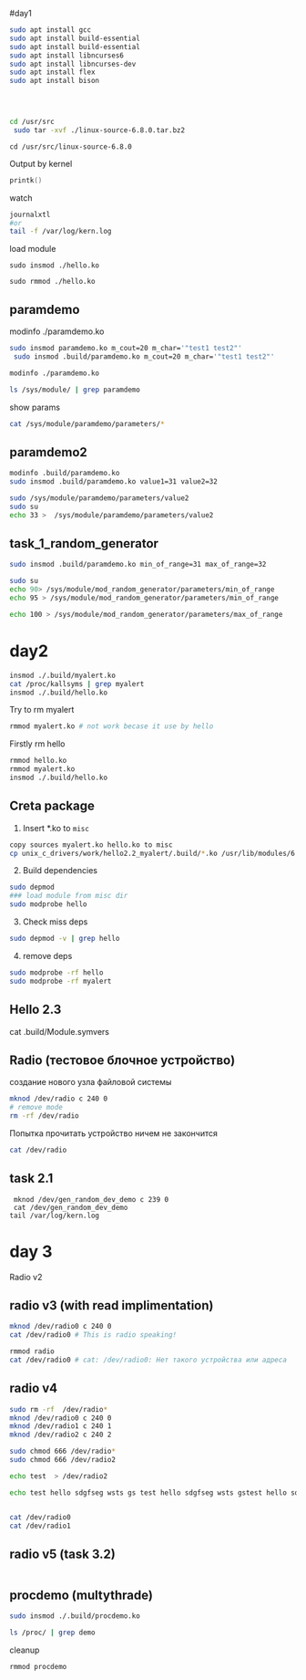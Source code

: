 #day1 
```sh
sudo apt install gcc
sudo apt install build-essential 
sudo apt install build-essential 
sudo apt install libncurses6
sudo apt install libncurses-dev
sudo apt install flex
sudo apt install bison


 
```
```sh
cd /usr/src
 sudo tar -xvf ./linux-source-6.8.0.tar.bz2 
```
```
cd /usr/src/linux-source-6.8.0
```


Output by kernel 
```cpp
printk()
```
watch
```sh
journalxtl
#or
tail -f /var/log/kern.log
```

load module
```
sudo insmod ./hello.ko
```
```
sudo rmmod ./hello.ko
```

## paramdemo 
modinfo ./paramdemo.ko
```sh
sudo insmod paramdemo.ko m_cout=20 m_char='"test1 test2"'
 sudo insmod .build/paramdemo.ko m_cout=20 m_char='"test1 test2"'

modinfo ./paramdemo.ko
```

```sh
ls /sys/module/ | grep paramdemo
```
show params
```sh
cat /sys/module/paramdemo/parameters/*
```
## paramdemo2
```sh
modinfo .build/paramdemo.ko
sudo insmod .build/paramdemo.ko value1=31 value2=32

```

```sh
sudo /sys/module/paramdemo/parameters/value2
sudo su
echo 33 >  /sys/module/paramdemo/parameters/value2 
```
## task_1_random_generator
```sh
sudo insmod .build/paramdemo.ko min_of_range=31 max_of_range=32

sudo su
echo 90> /sys/module/mod_random_generator/parameters/min_of_range
echo 95 > /sys/module/mod_random_generator/parameters/min_of_range

echo 100 > /sys/module/mod_random_generator/parameters/max_of_range

```


# day2 
```sh
insmod ./.build/myalert.ko
cat /proc/kallsyms | grep myalert
insmod ./.build/hello.ko
```
Try to rm  myalert
```sh
rmmod myalert.ko # not work becase it use by hello
```
Firstly rm hello
```sh
rmmod hello.ko
rmmod myalert.ko
insmod ./.build/hello.ko
```
## Creta package
1. Insert *.ko to `misc` 
```sh
copy sources myalert.ko hello.ko to misc
cp unix_c_drivers/work/hello2.2_myalert/.build/*.ko /usr/lib/modules/6.8.0-38-generic/misc
```
2. Build dependencies 
```sh
sudo depmod
### load module from misc dir 
sudo modprobe hello
```
3. Check miss deps
```sh
sudo depmod -v | grep hello
```
4. remove deps
```sh
sudo modprobe -rf hello
sudo modprobe -rf myalert
```

## Hello 2.3

cat .build/Module.symvers

## Radio (тестовое блочное устройство)
создание нового узла файловой системы
```sh
mknod /dev/radio c 240 0
# remove mode
rm -rf /dev/radio 
```
Попытка прочитать устройство ничем не закончится 
```sh 
cat /dev/radio

```

## task 2.1
```
 mknod /dev/gen_random_dev_demo c 239 0
 cat /dev/gen_random_dev_demo
tail /var/log/kern.log

```

# day 3
Radio v2

## radio v3  (with read implimentation)
```sh
mknod /dev/radio0 c 240 0
cat /dev/radio0 # This is radio speaking!

rmmod radio
cat /dev/radio0 # cat: /dev/radio0: Нет такого устройства или адреса
```

## radio v4
```sh
sudo rm -rf  /dev/radio*
mknod /dev/radio0 c 240 0
mknod /dev/radio1 c 240 1
mknod /dev/radio2 c 240 2
```
```sh
sudo chmod 666 /dev/radio*
sudo chmod 666 /dev/radio2

echo test  > /dev/radio2

echo test hello sdgfseg wsts gs test hello sdgfseg wsts gstest hello sdgfseg wsts gstest hello sdgfseg wsts gstest hello sdgfseg wsts gstest hello sdgfseg wsts gstest hello sdgfseg wsts gs > /dev/radio2


cat /dev/radio0
cat /dev/radio1
```

## radio v5 (task 3.2)

```sh
```

## procdemo (multythrade)

```sh
sudo insmod ./.build/procdemo.ko 
```

```sh
ls /proc/ | grep demo
```

cleanup
```sh
rmmod procdemo

```